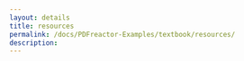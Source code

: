 ```yaml
---
layout: details
title: resources
permalink: /docs/PDFreactor-Examples/textbook/resources/
description: 
---
```





